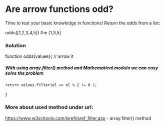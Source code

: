 # Are arrow functions odd?

Time to test your basic knowledge in functions! Return the odds from a list:

odds([1,2,3,4,5]) #=> [1,3,5]

### Solution

function odds(values){
// arrow it

##### With using array.filter() method and Mathematical modulo we can easy solve the problem

    return values.filter(el => el % 2 != 0 );

}

### More about used method under url:

https://www.w3schools.com/jsref/jsref_filter.asp - array.filter() method
